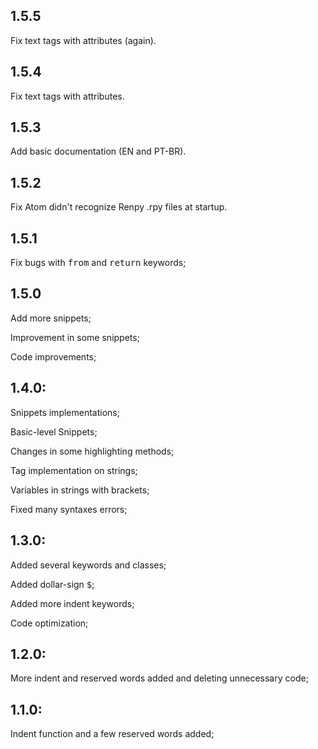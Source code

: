 ## 1.5.5
Fix text tags with attributes (again).

## 1.5.4
Fix text tags with attributes.

## 1.5.3
Add basic documentation (EN and PT-BR).

## 1.5.2
Fix Atom didn't recognize Renpy .rpy files at startup.

## 1.5.1
Fix bugs with <kbd>from</kbd> and <kbd>return</kbd> keywords;

## 1.5.0
Add more snippets;

Improvement in some snippets;

Code improvements;

## 1.4.0:
Snippets implementations;

Basic-level Snippets;

Changes in some highlighting methods;

Tag implementation on strings;

Variables in strings with brackets;

Fixed many syntaxes errors;

## 1.3.0:
Added several keywords and classes;

Added dollar-sign <kbd>$</kbd>;

Added more indent keywords;

Code optimization;

## 1.2.0:
More indent and reserved words added and deleting unnecessary code;

## 1.1.0:
Indent function and a few reserved words added;
